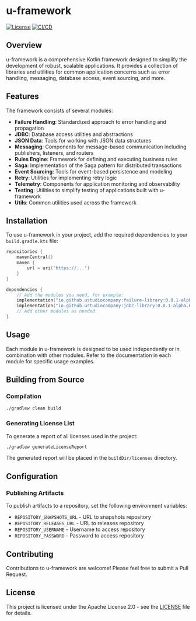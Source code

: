 # u-framework

[![License](https://img.shields.io/badge/License-Apache_2.0-blue.svg)](https://opensource.org/licenses/Apache-2.0)
[![CI/CD](https://github.com/uStudioCompany/u-framework/actions/workflows/ci-cd.yml/badge.svg?branch=main)](https://github.com/uStudioCompany/u-framework/actions/workflows/ci-cd.yml)

## Overview

u-framework is a comprehensive Kotlin framework designed to simplify the development of robust, scalable applications.
It provides a collection of libraries and utilities for common application concerns such as error handling, messaging,
database access, event sourcing, and more.

## Features

The framework consists of several modules:

- **Failure Handling**: Standardized approach to error handling and propagation
- **JDBC**: Database access utilities and abstractions
- **JSON Data**: Tools for working with JSON data structures
- **Messaging**: Components for message-based communication including publishers, listeners, and routers
- **Rules Engine**: Framework for defining and executing business rules
- **Saga**: Implementation of the Saga pattern for distributed transactions
- **Event Sourcing**: Tools for event-based persistence and modeling
- **Retry**: Utilities for implementing retry logic
- **Telemetry**: Components for application monitoring and observability
- **Testing**: Utilities to simplify testing of applications built with u-framework
- **Utils**: Common utilities used across the framework

## Installation

To use u-framework in your project, add the required dependencies to your `build.gradle.kts` file:

```kotlin
repositories {
    mavenCentral()
    maven {
        url = uri("https://...")
    }
}

dependencies {
    // Add the modules you need, for example:
    implementation("io.github.ustudiocompany:failure-library:0.0.1-alpha.6-SNAPSHOT")
    implementation("io.github.ustudiocompany:jdbc-library:0.0.1-alpha.6-SNAPSHOT")
    // Add other modules as needed
}
```

## Usage

Each module in u-framework is designed to be used independently or in combination with other modules. Refer to the
documentation in each module for specific usage examples.

## Building from Source

### Compilation

```bash
./gradlew clean build
```

### Generating License List

To generate a report of all licenses used in the project:

```bash
./gradlew generateLicenseReport
```

The generated report will be placed in the `buildDir/licenses` directory.

## Configuration

### Publishing Artifacts

To publish artifacts to a repository, set the following environment variables:

- `REPOSITORY_SNAPSHOTS_URL` - URL to snapshots repository
- `REPOSITORY_RELEASES_URL` - URL to releases repository
- `REPOSITORY_USERNAME` - Username to access repository
- `REPOSITORY_PASSWORD` - Password to access repository

## Contributing

Contributions to u-framework are welcome! Please feel free to submit a Pull Request.

## License

This project is licensed under the Apache License 2.0 - see the [LICENSE](LICENSE) file for details.
